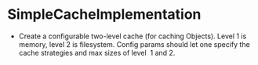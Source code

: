 # SimpleCacheImplementation

- Create a configurable two-level cache (for caching Objects).
Level 1 is memory, level 2 is filesystem. Config params should let one
specify the cache strategies and max sizes of level  1 and 2.
